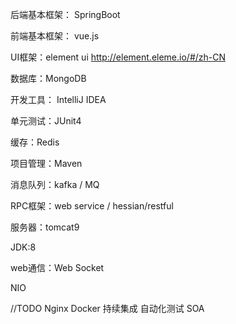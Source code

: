 后端基本框架： SpringBoot

前端基本框架： vue.js

UI框架：element ui http://element.eleme.io/#/zh-CN

数据库：MongoDB

开发工具： IntelliJ IDEA

单元测试：JUnit4

缓存：Redis

项目管理：Maven

消息队列：kafka	/ MQ

RPC框架：web service / hessian/restful

服务器：tomcat9

JDK:8

web通信：Web Socket

NIO

//TODO
Nginx
Docker
持续集成
自动化测试
SOA




